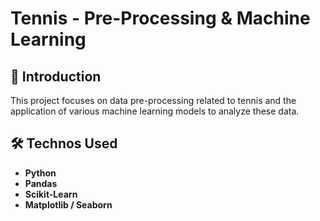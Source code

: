 # Tennis - Pre-Processing & Machine Learning

## 🚀 Introduction

This project focuses on data pre-processing related to tennis and the application of various machine learning models to analyze these data.

## 🛠️ Technos Used

- **Python**
- **Pandas**
- **Scikit-Learn**
- **Matplotlib / Seaborn**
